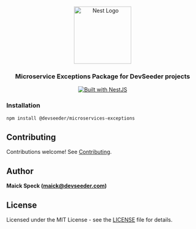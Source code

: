 <h1 align="center"></h1>

<div align="center">
  <a href="http://nestjs.com/" target="_blank">
    <img src="https://nestjs.com/img/logo_text.svg" width="150" alt="Nest Logo" />
  </a>
</div>

<h3 align="center">Microservice Exceptions Package for DevSeeder projects</h3>

<div align="center">
  <a href="https://nestjs.com" target="_blank">
    <img src="https://img.shields.io/badge/built%20with-NestJs-red.svg" alt="Built with NestJS">
  </a>
</div>

### Installation

```bash
npm install @devseeder/microservices-exceptions
```

## Contributing

Contributions welcome! See [Contributing](CONTRIBUTING.md).

## Author

**Maick Speck (maick@devseeder.com)**

## License

Licensed under the MIT License - see the [LICENSE](LICENSE) file for details.
